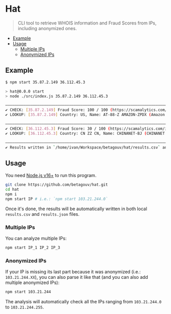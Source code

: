 # Hat

> CLI tool to retrieve WHOIS information and Fraud Scores from IPs, including anonymized ones.

- [Example](#example)
- [Usage](#usage)
  - [Multiple IPs](#multiple-ips)
  - [Anonymized IPs](#anonymized-ips)

## Example

```sh
$ npm start 35.87.2.149 36.112.45.3                                               

> hat@0.0.0 start
> node ./src/index.js 35.87.2.149 36.112.45.3

――――――――――――――――――――――――――――――――――――――――――――――――――――――――――――――――――――――――――――――――
✔ CHECK: [35.87.2.149] Fraud Score: 100 / 100 (https://scamalytics.com/ip/35.87.2.149).
✔ LOOKUP: [35.87.2.149] Country: US, Name: AT-88-Z AMAZON-ZPDX (Amazon Technologies Inc. (AT-88-Z) Amazon.com, Inc. (AMAZO-47)).

――――――――――――――――――――――――――――――――――――――――――――――――――――――――――――――――――――――――――――――――
✔ CHECK: [36.112.45.3] Fraud Score: 30 / 100 (https://scamalytics.com/ip/36.112.45.3).
✔ LOOKUP: [36.112.45.3] Country: CN ZZ CN, Name: CHINANET-BJ (CHINANET Beijing province network).

――――――――――――――――――――――――――――――――――――――――――――――――――――――――――――――――――――――――――――――――
✔ Results written in `/home/ivan/Workspace/betagouv/hat/results.csv` and `/home/ivan/Workspace/betagouv/hat/results.json`.
```


## Usage

You need [Node.js v16+](https://nodejs.org) to run this program.

```sh
git clone https://github.com/betagouv/hat.git
cd hat
npm i
npm start IP # i.e.: `npm start 103.21.244.0`
```

Once it's done, the results will be automatically written in both local `results.csv` and `results.json` files.

### Multiple IPs

You can analyze multiple IPs:

```sh
npm start IP_1 IP_2 IP_3
```

### Anonymized IPs

If your IP is missing its last part because it was anonymized (i.e.: `103.21.244.XX`),
you can also parse it like that (and you can also add multiple anonymized IPs):

```sh
npm start 103.21.244
```

The analysis will automatically check all the IPs ranging from `103.21.244.0` to `103.21.244.255`.
